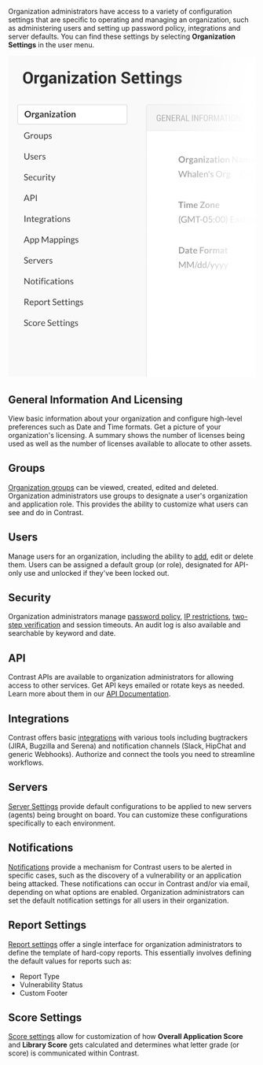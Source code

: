 <!--
title: "Organization Settings at a Glance"
description: "Overview of administrating and managing an organization."
tags: "TeamServer organization settings"
-->

Organization administrators have access to a variety of configuration settings that are specific to operating and managing an organization, such as administering users and setting up password policy, integrations and server defaults. You can find these settings by selecting **Organization Settings** in the user menu.

<a href="assets/images/Settings_Nav.png" rel="lightbox" title="Organization Settings"><img class="thumbnail" src="assets/images/Settings_Nav.png"/></a>
 
## General Information And Licensing
View basic information about your organization and configure high-level preferences such as Date and Time formats. Get a picture of your organization's licensing. A summary shows the number of licenses being used as well as the number of licenses available to allocate to other assets. 

## Groups
[Organization groups](user_tsguideset.html#group) can be viewed, created, edited and deleted. Organization administrators use groups to designate a user's organization and application role. This provides the ability to customize what users can see and do in Contrast.

## Users
Manage users for an organization, including the ability to [add](user_tsguideset.html#user), edit or delete them. Users can be assigned a default group (or role), designated for API-only use and unlocked if they've been locked out. 

## Security
Organization administrators manage [password policy](admin_tsconfig.html#pw), [IP restrictions](admin_tsconfig.html#ip), [two-step verification](admin_tsconfig.html#tsv) and session timeouts. An audit log is also available and searchable by keyword and date.

## API
Contrast APIs are available to organization administrators for allowing access to other services. Get API keys emailed or rotate keys as needed. Learn more about them in our [API Documentation](dev_api3.html#openapi).

## Integrations
Contrast offers basic [integrations](user_tsguideset.html#integrate) with various tools including bugtrackers (JIRA, Bugzilla and Serena) and notification channels (Slack, HipChat and generic Webhooks). Authorize and connect the tools you need to streamline workflows.

## Servers 
[Server Settings](tbd) provide default configurations to be applied to new servers (agents) being brought on board. You can customize these configurations specifically to each environment.

## Notifications
[Notifications](user_tsguideset.html#notifications) provide a mechanism for Contrast users to be alerted in specific cases, such as the discovery of a vulnerability or an application being attacked. These notifications can occur in Contrast and/or via email, depending on what options are enabled. Organization administrators can set the default notification settings for all users in their organization. 

## Report Settings
[Report settings](tbd) offer a single interface for organization administrators to define the template of hard-copy reports. This essentially involves defining the default values for reports such as:

* Report Type
* Vulnerability Status
* Custom Footer

## Score Settings
[Score settings](tbd) allow for customization of how **Overall Application Score** and **Library Score** gets calculated and determines what letter grade (or score) is communicated within Contrast.   